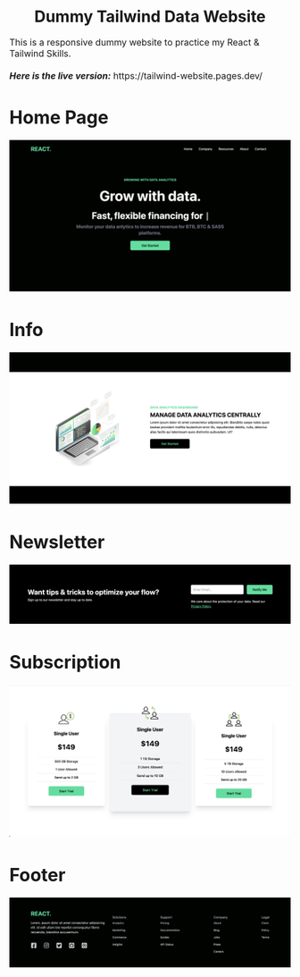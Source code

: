 <h1 align="center">
  <br>
 Dummy Tailwind Data Website
</h1>

<p><font size="3">
This is a responsive dummy website to practice my React & Tailwind Skills.
  <br><br> 
  <strong><em>Here is the live version:</em></strong> https://tailwind-website.pages.dev/
</p>
 
# Home Page
  
<img src="./public/images/homepage.png">

# Info

<img src="./public/images/info.png">
  
# Newsletter

<img src="./public/images/newsletter.png">
  
# Subscription

<img src="./public/images/subscription.png">

# Footer

<img src="./public/images/footer.png">
